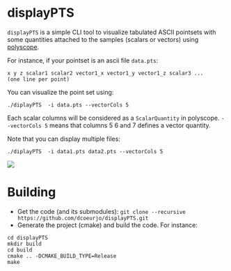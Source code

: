 # displayPTS

`displayPTS` is a simple CLI tool to visualize tabulated ASCII
pointsets with some quantities attached to the samples (scalars or
vectors) using [polyscope](https://polyscope.run).

For instance, if your pointset is an ascii file `data.pts`:
```
x y z scalar1 scalar2 vector1_x vector1_y vector1_z scalar3 ...
(one line per point)
```

You can visualize the point set using:

```
./diplayPTS  -i data.pts --vectorCols 5
```
Each scalar columns will be considered as a `ScalarQuantity` in
polyscope. `--vectorCols 5` means that columns 5 6 and 7 defines a vector quantity.

Note that  you can display multiple files:
```
./diplayPTS  -i data1.pts data2.pts --vectorCols 5
```

![](screenshot.png)


# Building

* Get the code (and its submodules):
`git clone --recursive https://github.com/dcoeurjo/displayPTS.git`
* Generate the project (cmake) and build the code. For instance:
```
cd displayPTS
mkdir build
cd build
cmake .. -DCMAKE_BUILD_TYPE=Release
make
```
